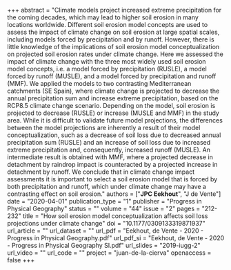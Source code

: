 +++
abstract = "Climate models project increased extreme precipitation for the coming decades, which may lead to higher soil erosion in many locations worldwide. Different soil erosion model concepts are used to assess the impact of climate change on soil erosion at large spatial scales, including models forced by precipitation and by runoff. However, there is little knowledge of the implications of soil erosion model conceptualization on projected soil erosion rates under climate change. Here we assessed the impact of climate change with the three most widely used soil erosion model concepts, i.e. a model forced by precipitation (RUSLE), a model forced by runoff (MUSLE), and a model forced by precipitation and runoff (MMF). We applied the models to two contrasting Mediterranean catchments (SE Spain), where climate change is projected to decrease the annual precipitation sum and increase extreme precipitation, based on the RCP8.5 climate change scenario. Depending on the model, soil erosion is projected to decrease (RUSLE) or increase (MUSLE and MMF) in the study area. While it is difficult to validate future model projections, the differences between the model projections are inherently a result of their model conceptualization, such as a decrease of soil loss due to decreased annual precipitation sum (RUSLE) and an increase of soil loss due to increased extreme precipitation and, consequently, increased runoff (MUSLE). An intermediate result is obtained with MMF, where a projected decrease in detachment by raindrop impact is counteracted by a projected increase in detachment by runoff. We conclude that in climate change impact assessments it is important to select a soil erosion model that is forced by both precipitation and runoff, which under climate change may have a contrasting effect on soil erosion."
authors = ["**JPC Eekhout**", "J de Vente"]
date = "2020-04-01"
publication_type = "1"
publisher = "Progress in Physical Geography"
status = ""
volume = "44"
issue = "2"
pages = "212-232"
title = "How soil erosion model conceptualization affects soil loss projections under climate change"
doi = "10.1177/0309133319871937"
url_article = ""
url_dataset = ""
url_pdf = "Eekhout, de Vente - 2020 - Progress in Physical Geography.pdf"
url_pdf_si = "Eekhout, de Vente - 2020 - Progress in Physical Geography SI.pdf"
url_slides = "2019-iugg-2"
url_video = ""
url_code = ""
project = "juan-de-la-cierva"
openaccess = false
+++